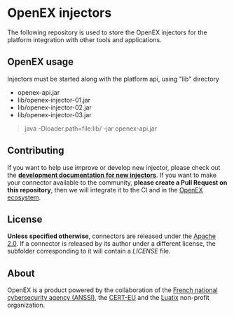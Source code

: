 # OpenEX injectors

The following repository is used to store the OpenEX injectors for the platform integration with other tools and applications.

## OpenEX usage

Injectors must be started along with the platform api, using "lib" directory
- openex-api.jar
- lib/openex-injector-01.jar 
- lib/openex-injector-02.jar
- lib/openex-injector-03.jar

> java -Dloader.path=file:lib/ -jar openex-api.jar

## Contributing

If you want to help use improve or develop new injector, please check out the **[development documentation for new injectors](https://www.notion.so/luatix/Injector-Development-5752d0dbe56d4e86937a7eda0b4610d9)**. If you want to make your connector available to the community, **please create a Pull Request on this repository**, then we will integrate it to the CI and in the [OpenEX ecosystem](https://www.notion.so/luatix/OpenEx-Ecosystem-30d8eb73d7d04611843e758ddef8941b).

## License

**Unless specified otherwise**, connectors are released under the [Apache 2.0](https://github.com/OpenEX-Platform/injectors/blob/master/LICENSE). If a connector is released by its author under a different license, the subfolder corresponding to it will contain a *LICENSE* file.

## About

OpenEX is a product powered by the collaboration of the [French national cybersecurity agency (ANSSI)](https://ssi.gouv.fr), the [CERT-EU](https://cert.europa.eu) and the [Luatix](https://www.luatix.org) non-profit organization.